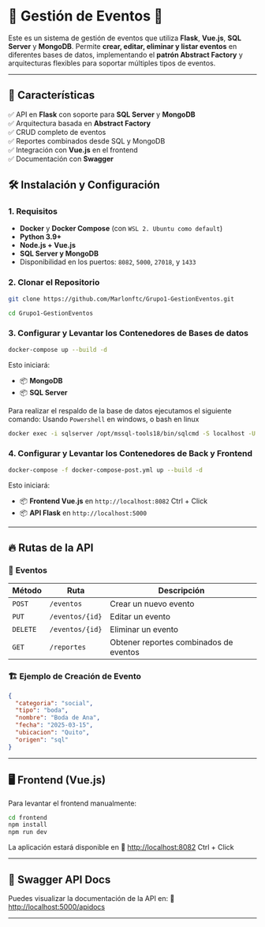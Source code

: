 # 🎉 Gestión de Eventos 📅

Este es un sistema de gestión de eventos que utiliza **Flask**, **Vue.js**, **SQL Server** y **MongoDB**. Permite **crear, editar, eliminar y listar eventos** en diferentes bases de datos, implementando el **patrón Abstract Factory** y arquitecturas flexibles para soportar múltiples tipos de eventos.

---

## 🚀 Características

✅ API en **Flask** con soporte para **SQL Server** y **MongoDB**  
✅ Arquitectura basada en **Abstract Factory**  
✅ CRUD completo de eventos  
✅ Reportes combinados desde SQL y MongoDB  
✅ Integración con **Vue.js** en el frontend  
✅ Documentación con **Swagger**  


## 🛠 **Instalación y Configuración**
### **1️. Requisitos**
- **Docker** y **Docker Compose** (con `WSL 2. Ubuntu como default`)
- **Python 3.9+**
- **Node.js + Vue.js**
- **SQL Server y MongoDB**
- Disponibilidad en los puertos: `8082`, `5000`, `27018`, y `1433`

### **2️. Clonar el Repositorio**
```bash
git clone https://github.com/Marlonftc/Grupo1-GestionEventos.git
```

```bash
cd Grupo1-GestionEventos
```

### **3. Configurar y Levantar los Contenedores de Bases de datos**
```bash
docker-compose up --build -d
```

Esto iniciará:

- 📦 **MongoDB**
- 📦 **SQL Server**

Para realizar el respaldo de la base de datos ejecutamos el siguiente comando:
Usando `Powershell` en windows, o bash en linux

```bash
docker exec -i sqlserver /opt/mssql-tools18/bin/sqlcmd -S localhost -U sa -P 'Mftc@2412' -i /SQLQuery.sql -C
```

### **4. Configurar y Levantar los Contenedores de Back y Frontend**

```bash
docker-compose -f docker-compose-post.yml up --build -d
```
Esto iniciará:

- 📦 **Frontend Vue.js** en `http://localhost:8082` Ctrl + Click
- 📦 **API Flask** en `http://localhost:5000`


---

## 🔥 **Rutas de la API**
### 📝 **Eventos**
| Método | Ruta                | Descripción                              |
|--------|---------------------|------------------------------------------|
| `POST` | `/eventos`          | Crear un nuevo evento                   |
| `PUT`  | `/eventos/{id}`     | Editar un evento                        |
| `DELETE` | `/eventos/{id}`   | Eliminar un evento                      |
| `GET`  | `/reportes`         | Obtener reportes combinados de eventos  |

### 🏗 **Ejemplo de Creación de Evento**
```json
{
  "categoria": "social",
  "tipo": "boda",
  "nombre": "Boda de Ana",
  "fecha": "2025-03-15",
  "ubicacion": "Quito",
  "origen": "sql"
}
```

---

## 🖥 **Frontend (Vue.js)**
Para levantar el frontend manualmente:

```bash
cd frontend
npm install
npm run dev
```
La aplicación estará disponible en 🔗 [http://localhost:8082](http://localhost:8082) Ctrl + Click

---

## 📖 **Swagger API Docs**
Puedes visualizar la documentación de la API en:
🔗 [http://localhost:5000/apidocs](http://localhost:5000/apidocs)

---

